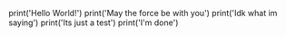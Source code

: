 print('Hello World!')
print('May the force be with you')
print('Idk what im saying')
print('Its just a test')
print('I'm done')
